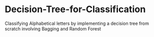 # Decision-Tree-for-Classification
Classifying Alphabetical letters by implementing a decision tree from scratch involving Bagging and Random Forest
